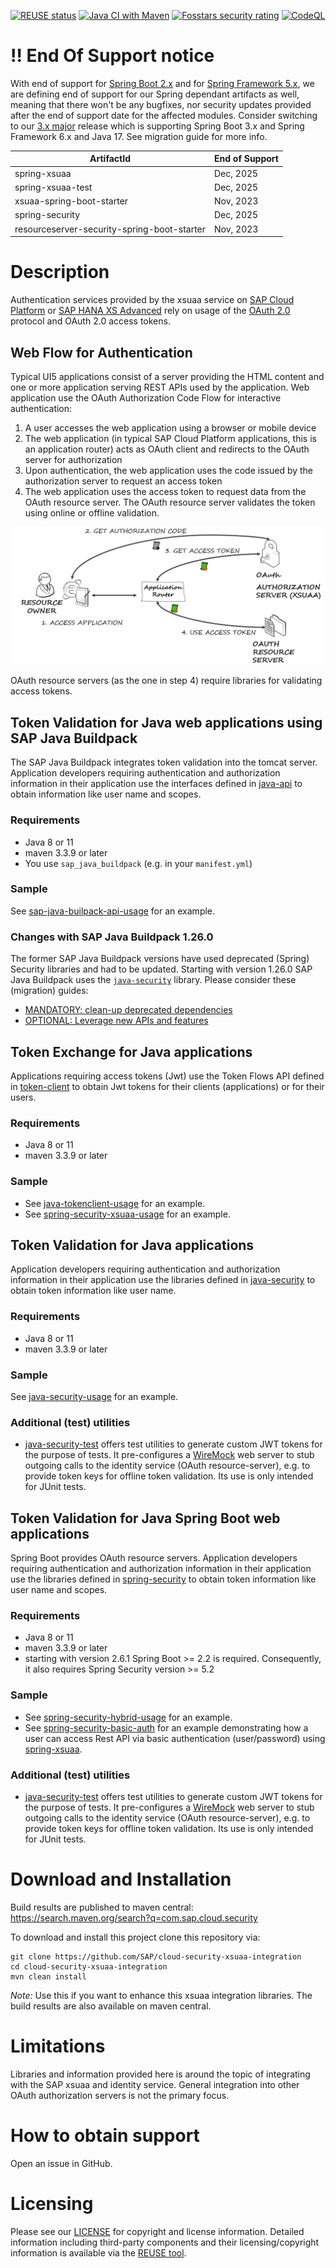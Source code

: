 [![REUSE status](https://api.reuse.software/badge/github.com/SAP/cloud-security-xsuaa-integration)](https://api.reuse.software/info/github.com/SAP/cloud-security-xsuaa-integration)
[![Java CI with Maven](https://github.com/SAP/cloud-security-xsuaa-integration/actions/workflows/maven.yml/badge.svg)](https://github.com/SAP/cloud-security-xsuaa-integration/actions/workflows/maven.yml)
[![Fosstars security rating](https://raw.githubusercontent.com/SAP/cloud-security-xsuaa-integration/fosstars-report/fosstars_badge.svg)](https://github.com/SAP/cloud-security-xsuaa-integration/blob/fosstars-report/fosstars_report.md)
[![CodeQL](https://github.com/SAP/cloud-security-xsuaa-integration/workflows/CodeQL/badge.svg)](https://github.com/SAP/cloud-security-xsuaa-integration/actions?query=workflow%3ACodeQL)

# :bangbang: End Of Support notice
With end of support for [Spring Boot 2.x](https://spring.io/projects/spring-boot#support) and for [Spring Framework 5.x](https://spring.io/projects/spring-framework#support), we are defining end of support for our Spring dependant artifacts as well, meaning that there won't be any bugfixes, nor security updates provided after the end of support date for the affected modules.
Consider switching to our [3.x major](https://github.com/SAP/cloud-security-xsuaa-integration/tree/main) release which is supporting Spring Boot 3.x and Spring Framework 6.x and Java 17. See migration guide for more info.

| ArtifactId                                  | End of Support |
|---------------------------------------------|----------------|
| spring-xsuaa                                | Dec, 2025      |
| spring-xsuaa-test                           | Dec, 2025      |
| xsuaa-spring-boot-starter                   | Nov, 2023      |
| spring-security                             | Dec, 2025      |
| resourceserver-security-spring-boot-starter | Nov, 2023      |

# Description
Authentication services provided by the xsuaa service on [SAP Cloud Platform](https://cloudplatform.sap.com) or [SAP HANA XS Advanced](https://help.sap.com/viewer/4505d0bdaf4948449b7f7379d24d0f0d/2.0.00/en-US) rely on usage of the [OAuth 2.0](https://oauth.net) protocol and OAuth 2.0 access tokens.

## Web Flow for Authentication
Typical UI5 applications consist of a server providing the HTML content and one or more application serving REST APIs used by the application. Web application use the OAuth Authorization Code Flow for interactive authentication:
1. A user accesses the web application using a browser or mobile device
1. The web application (in typical SAP Cloud Platform applications, this is an application router) acts as OAuth client and redirects to the OAuth server for authorization
1. Upon authentication, the web application uses the code issued by the authorization server to request an access token
1. The web application uses the access token to request data from the OAuth resource server. The OAuth resource server validates the token using online or offline validation.

![OAuth 2.0 Authorization code flow](docs/oauth.png)

OAuth resource servers (as the one in step 4) require libraries for validating access tokens.

## Token Validation for Java web applications using SAP Java Buildpack
The SAP Java Buildpack integrates token validation into the tomcat server. Application developers requiring authentication and authorization information in their application use the interfaces defined in [java-api](./java-api) to obtain information like user name and scopes.

### Requirements
- Java 8 or 11
- maven 3.3.9 or later
- You use `sap_java_buildpack` (e.g. in your `manifest.yml`)

### Sample
See [sap-java-builpack-api-usage](samples/sap-java-buildpack-api-usage) for an example.

### Changes with SAP Java Buildpack 1.26.0
The former SAP Java Buildpack versions have used deprecated (Spring) Security libraries and had to be updated. Starting with version 1.26.0 SAP Java Buildpack uses the [`java-security`](/java-security) library. Please consider these (migration) guides:

- [MANDATORY: clean-up deprecated dependencies](https://github.com/SAP/cloud-security-xsuaa-integration/blob/master/java-security/Migration_SAPJavaBuildpackProjects.md)
- [OPTIONAL: Leverage new APIs and features](https://github.com/SAP/cloud-security-xsuaa-integration/blob/master/java-security/Migration_SAPJavaBuildpackProjects_V2.md)

## Token Exchange for Java applications
Applications requiring access tokens (Jwt) use the Token Flows API defined in [token-client](./token-client) to obtain Jwt tokens for their clients (applications) or for their users.

### Requirements
- Java 8 or 11
- maven 3.3.9 or later

### Sample
- See [java-tokenclient-usage](samples/java-tokenclient-usage) for an example.
- See [spring-security-xsuaa-usage](samples/spring-security-xsuaa-usage) for an example.

## Token Validation for Java applications
Application developers requiring authentication and authorization information in their application use the libraries defined in [java-security](./java-security) to obtain token information like user name.

### Requirements
- Java 8 or 11
- maven 3.3.9 or later

### Sample
See [java-security-usage](samples/java-security-usage) for an example.

### Additional (test) utilities
- [java-security-test](./java-security-test) offers test utilities to generate custom JWT tokens for the purpose of tests. It pre-configures a [WireMock](http://wiremock.org/docs/getting-started/) web server to stub outgoing calls to the identity service (OAuth resource-server), e.g. to provide token keys for offline token validation. Its use is only intended for JUnit tests.


## Token Validation for Java Spring Boot web applications
Spring Boot provides OAuth resource servers. Application developers requiring authentication and authorization information in their application use the libraries defined in [spring-security](./spring-security) to obtain token information like user name and scopes.

### Requirements
- Java 8 or 11
- maven 3.3.9 or later
- starting with version 2.6.1 Spring Boot >= 2.2 is required. Consequently, it also requires Spring Security version >= 5.2

### Sample
- See [spring-security-hybrid-usage](samples/spring-security-hybrid-usage) for an example.
- See [spring-security-basic-auth](/samples/spring-security-basic-auth) for an example demonstrating how a user can access Rest API via basic authentication (user/password) using [spring-xsuaa](./spring-xsuaa).

### Additional (test) utilities
- [java-security-test](./java-security-test) offers test utilities to generate custom JWT tokens for the purpose of tests. It pre-configures a [WireMock](http://wiremock.org/docs/getting-started/) web server to stub outgoing calls to the identity service (OAuth resource-server), e.g. to provide token keys for offline token validation. Its use is only intended for JUnit tests.


# Download and Installation
Build results are published to maven central: https://search.maven.org/search?q=com.sap.cloud.security 

To download and install this project clone this repository via:
```
git clone https://github.com/SAP/cloud-security-xsuaa-integration
cd cloud-security-xsuaa-integration
mvn clean install
```
*Note:* Use this if you want to enhance this xsuaa integration libraries. The build results are also available on maven central.

# Limitations
Libraries and information provided here is around the topic of integrating with the SAP xsuaa and identity service. General integration into other OAuth authorization servers is not the primary focus.

# How to obtain support
Open an issue in GitHub.

# Licensing
Please see our [LICENSE](LICENSES/Apache-2.0.txt) for copyright and license information. Detailed information including third-party components and their licensing/copyright information is available via the [REUSE tool](https://api.reuse.software/info/github.com/SAP/cloud-security-xsuaa-integration).